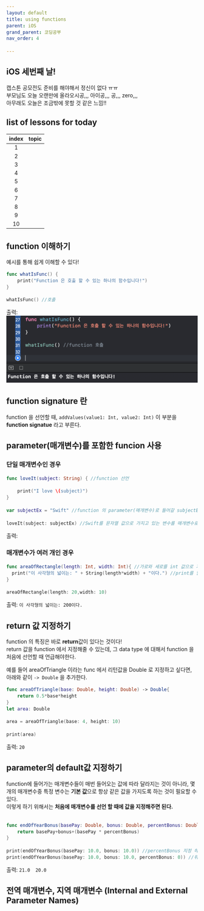 ```yaml
---
layout: default
title: using functions
parent: iOS
grand_parent: 코딩공부
nav_order: 4

---
```


## iOS 세번째 날!  
캡스톤 공모전도 준비를 해야해서 정신이 없다 ㅠㅠ  
부모님도 오늘 오랜만에 올라오시공,,, 아이공,,, 공,,, zero,,,  
아무래도 오늘은 조금밖에 못할 것 같은 느낌!!   

## list of lessons for today  

| **index** | **topic** |  
| :----------: | :-----------------------: |
| 1 | [](#) |
| 2 | [](#) |
| 3 | [](#)|
| 4 | [](#)|
| 5 | [](#) |  
| 6 | [](#) |
| 7 | [](#)|
| 8 | [](#)|
| 9 | [](#) |  
| 10 | [](#)|

## function 이해하기  
예시를 통해 쉽게 이해할 수 있다!  

```swift
func whatIsFunc() {
    print("Function 은 호출 할 수 있는 하나의 함수입니다!")
}

whatIsFunc() //호출 

```

출력:  
<img src = "./ios-03-02.png">
  
## function signature 란    
function 을 선언할 때, `addValues(value1: Int, value2: Int)` 이 부분을 **function signatue** 라고 부른다.  
  
    
## parameter(매개변수)를 포함한 funcion 사용  

### 단일 매개변수인 경우  

```swift 
func loveIt(subject: String) { //function 선언
    
    print("I love \(subject)")
}

var subjectEx = "Swift" //function 의 parameter(매개변수)로 들어갈 subjectEx 변수를 선언

loveIt(subject: subjectEx) //Swift를 문자열 값으로 가지고 있는 변수를 매개변수로 loveIt function 에 넣어주고 호출함 
```

출력: 
<imt src = "./ios-03-03.png">

### 매개변수가 여러 개인 경우  

```swift
func areaOfRectangle(length: Int, width: Int){ //가로와 세로를 int 값으로 가져올 매개변수를 넣어준다.
  print("이 사각형의 넓이는: " + String(length*width) + "이다.") //print를 할 때에는 int 값을 print 가능한 문자열로 바꾸어준다.
}

areaOfRectangle(length: 20,width: 10)

```

출력: `이 사각형의 넓이는: 200이다.`  
  
## return 값 지정하기  
function 의 특징은 바로 **return**값이 있다는 것이다!  
return 값을 function 에서 지정해줄 수 있는데, 그 data type 에 대해서 function 을 처음에 선언할 때 언급해야한다.

예를 들어 areaOfTriangle 이라는 func 에서 리턴값을 Double 로 지정하고 싶다면, 아래와 같이 `-> Double` 을 추가한다.  

```swift  
func areaOfTriangle(base: Double, height: Double) -> Double{
    return 0.5*base*height
}
let area: Double

area = areaOfTriangle(base: 4, height: 10)

print(area)

```

출력: `20`    

## parameter의 default값 지정하기  
function에 들어가는 매개변수들이 매번 들어오는 값에 따라 달라지는 것이 아니라, 몇 개의 매개변수중 특정 변수는 **기본 값**으로 항상 같은 값을 가지도록 하는 것이 필요할 수 있다.  
이렇게 하기 위해서는 **처음에 매개변수를 선언 할 때에 값을 지정해주면 된다.**

```swift

func endOfYearBonus(basePay: Double, bonus: Double, percentBonus: Double = 0.10 ) -> Double {
    return basePay+bonus+(basePay * percentBonus)
}

print(endOfYearBonus(basePay: 10.0, bonus: 10.0)) //percentBonus 지정 하지 않음, 위의 default 값 이용 
print(endOfYearBonus(basePay: 10.0, bonus: 10.0, percentBonus: 0)) //위의 deafult 값 override 
```
출력: `21.0  20.0`
  
  
## 전역 매개변수, 지역 매개변수 (Internal and External Parameter Names)  

